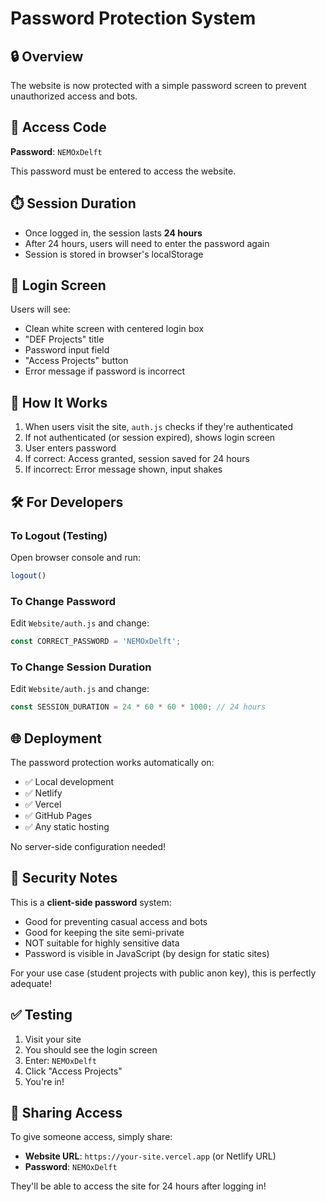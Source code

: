 # Password Protection System

## 🔒 Overview

The website is now protected with a simple password screen to prevent unauthorized access and bots.

## 🔑 Access Code

**Password**: `NEMOxDelft`

This password must be entered to access the website.

## ⏱️ Session Duration

- Once logged in, the session lasts **24 hours**
- After 24 hours, users will need to enter the password again
- Session is stored in browser's localStorage

## 🎨 Login Screen

Users will see:
- Clean white screen with centered login box
- "DEF Projects" title
- Password input field
- "Access Projects" button
- Error message if password is incorrect

## 🔧 How It Works

1. When users visit the site, `auth.js` checks if they're authenticated
2. If not authenticated (or session expired), shows login screen
3. User enters password
4. If correct: Access granted, session saved for 24 hours
5. If incorrect: Error message shown, input shakes

## 🛠️ For Developers

### To Logout (Testing)
Open browser console and run:
```javascript
logout()
```

### To Change Password
Edit `Website/auth.js` and change:
```javascript
const CORRECT_PASSWORD = 'NEMOxDelft';
```

### To Change Session Duration
Edit `Website/auth.js` and change:
```javascript
const SESSION_DURATION = 24 * 60 * 60 * 1000; // 24 hours
```

## 🌐 Deployment

The password protection works automatically on:
- ✅ Local development
- ✅ Netlify
- ✅ Vercel
- ✅ GitHub Pages
- ✅ Any static hosting

No server-side configuration needed!

## 🔐 Security Notes

This is a **client-side password** system:
- Good for preventing casual access and bots
- Good for keeping the site semi-private
- NOT suitable for highly sensitive data
- Password is visible in JavaScript (by design for static sites)

For your use case (student projects with public anon key), this is perfectly adequate!

## ✅ Testing

1. Visit your site
2. You should see the login screen
3. Enter: `NEMOxDelft`
4. Click "Access Projects"
5. You're in!

## 📝 Sharing Access

To give someone access, simply share:
- **Website URL**: `https://your-site.vercel.app` (or Netlify URL)
- **Password**: `NEMOxDelft`

They'll be able to access the site for 24 hours after logging in!

